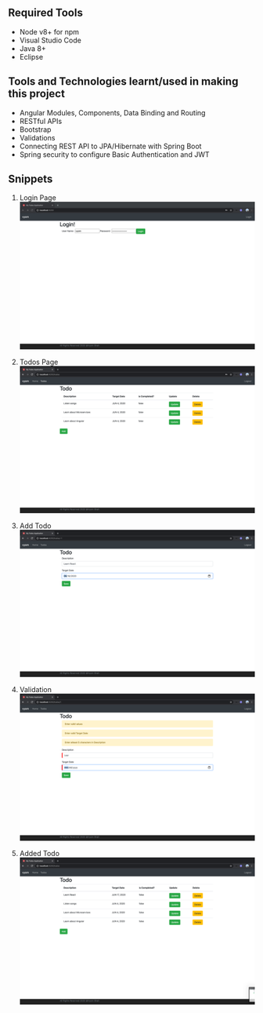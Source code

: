 
## Required Tools
* Node v8+ for npm
* Visual Studio Code
* Java 8+
* Eclipse

## Tools and Technologies learnt/used in making this project
* Angular Modules, Components, Data Binding and Routing
* RESTful APIs
* Bootstrap
* Validations
* Connecting REST API to JPA/Hibernate with Spring Boot
* Spring security to configure Basic Authentication and JWT

## Snippets
1. Login Page
![Login Page](https://github.com/vyom-shah/Angular-Sprint-boot-TODO-Application/blob/master/1_todo_angular_login.png)

2. Todos Page
![Todos Page](https://github.com/vyom-shah/Angular-Sprint-boot-TODO-Application/blob/master/2_todo_angular_todos.png)

3. Add Todo
![Add Todo](https://github.com/vyom-shah/Angular-Sprint-boot-TODO-Application/blob/master/3_todo_angular_add.png)

4. Validation
![Validation](https://github.com/vyom-shah/Angular-Sprint-boot-TODO-Application/blob/master/todo_angular.png)

5. Added Todo
![Added Todo](https://github.com/vyom-shah/Angular-Sprint-boot-TODO-Application/blob/master/4_todo_angular_added.png)

